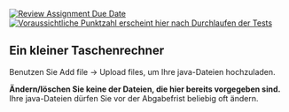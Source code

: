 [![Review Assignment Due Date](https://classroom.github.com/assets/deadline-readme-button-24ddc0f5d75046c5622901739e7c5dd533143b0c8e959d652212380cedb1ea36.svg)](https://classroom.github.com/a/wg3Dr8nZ)
[![Voraussichtliche Punktzahl erscheint hier nach Durchlaufen der Tests](../../blob/badges/.github/badges/points.svg)](../../raw/badges/.github/badges/points.svg)

Ein kleiner Taschenrechner
---

Benutzen Sie Add file → Upload files, um Ihre java-Dateien hochzuladen.

**Ändern/löschen Sie keine der Dateien, die hier bereits vorgegeben sind.**
Ihre java-Dateien dürfen Sie vor der Abgabefrist beliebig oft ändern.

